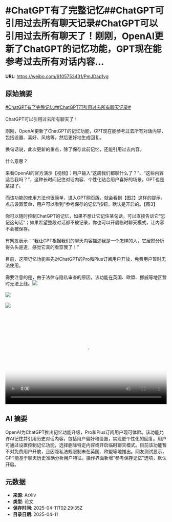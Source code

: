 # #ChatGPT有了完整记忆##ChatGPT可引用过去所有聊天记录#ChatGPT可以引用过去所有聊天了！刚刚，OpenAI更新了ChatGPT的记忆功能，GPT现在能参考过去所有对话内容...

**URL**: https://weibo.com/6105753431/PmJDap1vg

## 原始摘要

<a href="https://m.weibo.cn/search?containerid=231522type%3D1%26t%3D10%26q%3D%23ChatGPT%E6%9C%89%E4%BA%86%E5%AE%8C%E6%95%B4%E8%AE%B0%E5%BF%86%23&amp;extparam=%23ChatGPT%E6%9C%89%E4%BA%86%E5%AE%8C%E6%95%B4%E8%AE%B0%E5%BF%86%23" data-hide=""><span class="surl-text">#ChatGPT有了完整记忆#</span></a><a href="https://m.weibo.cn/search?containerid=231522type%3D1%26t%3D10%26q%3D%23ChatGPT%E5%8F%AF%E5%BC%95%E7%94%A8%E8%BF%87%E5%8E%BB%E6%89%80%E6%9C%89%E8%81%8A%E5%A4%A9%E8%AE%B0%E5%BD%95%23&amp;extparam=%23ChatGPT%E5%8F%AF%E5%BC%95%E7%94%A8%E8%BF%87%E5%8E%BB%E6%89%80%E6%9C%89%E8%81%8A%E5%A4%A9%E8%AE%B0%E5%BD%95%23" data-hide=""><span class="surl-text">#ChatGPT可引用过去所有聊天记录#</span></a><br><br>ChatGPT可以引用过去所有聊天了！<br><br>刚刚，OpenAI更新了ChatGPT的记忆功能，GPT现在能参考过去所有对话内容，包括设置、喜好、风格等，然后更好地生成回复。<br><br>换句话说，此次更新的重点，除了保存此前记忆，还能引用过去内容。<br><br>什么意思？<br><br>来看OpenAI的官方演示【视频】：用户输入“这周我们都聊什么了？”、“这些内容适合我吗？”，这种长时间记住对话内容、个性化贴合用户喜好的场景，GPT也是拿捏了。<br><br>而该功能的使用方法也很简单，进入GPT网页版，就会看到【图2】这样的提示。点击设置菜单，用户可以看到”参考保存的记忆“按钮，默认是开启的。【图3】<br><br>你可以随时控制ChatGPT的记忆，如果不想让它记住某句话，可以直接告诉它“忘记这句话”；如果希望整段对话都不被记录，你也可以开启临时聊天模式，让内容不会被保存。<br><br>有网友表示：“我让GPT根据我们的聊天内容描述我是一个怎样的人，它居然分析得头头是道，感觉它真的看穿我了！”<br><br>目前，这项记忆功能率先对ChatGPT的Pro和Plus订阅用户开放，免费用户暂时无法使用。<br><br>需要注意的是，由于法律与隐私审查的原因，该功能在英国、欧盟、挪威等地区暂时无法上线。<img style="" src="https://tvax2.sinaimg.cn/large/006Fd7o3ly1i0cn7zc4w2j31hc0u0gmk.jpg" referrerpolicy="no-referrer"><br><br><img style="" src="https://tvax3.sinaimg.cn/large/006Fd7o3gy1i0cn7ppsb1j30x00uijzp.jpg" referrerpolicy="no-referrer"><br><br><img style="" src="https://tvax2.sinaimg.cn/large/006Fd7o3gy1i0cn7s6e5wj31am11q0y0.jpg" referrerpolicy="no-referrer"><br><br><br clear="both"><div style="clear: both"></div><video controls="controls" poster="https://tvax2.sinaimg.cn/orj480/006Fd7o3ly1i0cn7yp1oij31hc0u0gmk.jpg" style="width: 100%"><source src="https://f.video.weibocdn.com/o0/l2u0sb2ilx08nnNWVmLS010412004XO90E010.mp4?label=mp4_720p&amp;template=1280x720.25.0&amp;ori=0&amp;ps=1CwnkDw1GXwCQx&amp;Expires=1744342164&amp;ssig=HHNMOukwcU&amp;KID=unistore,video"><source src="https://f.video.weibocdn.com/o0/vMMxMTGolx08nnNWQNk4010412002r7i0E010.mp4?label=mp4_hd&amp;template=852x480.25.0&amp;ori=0&amp;ps=1CwnkDw1GXwCQx&amp;Expires=1744342164&amp;ssig=M0QQ7Lucsq&amp;KID=unistore,video"><source src="https://f.video.weibocdn.com/o0/ItBVvVimlx08nnNWWgXK010412001xLQ0E010.mp4?label=mp4_ld&amp;template=640x360.25.0&amp;ori=0&amp;ps=1CwnkDw1GXwCQx&amp;Expires=1744342164&amp;ssig=ev7gTjqCAx&amp;KID=unistore,video"><p>视频无法显示，请前往<a href="https://video.weibo.com/show?fid=1034%3A5154186111942699" target="_blank" rel="noopener noreferrer">微博视频</a>观看。</p></video>

## AI 摘要

OpenAI为ChatGPT推出记忆功能升级，Pro和Plus订阅用户现可体验。该功能允许AI记住并引用历史对话内容，包括用户偏好和设置，实现更个性化的回复。用户可通过设置控制记忆功能，选择删除特定内容或开启临时聊天模式。目前该功能暂不对免费用户开放，且因隐私法规限制未在英国、欧盟等地推出。网友测试显示，GPT能基于聊天历史准确分析用户特征。操作界面新增"参考保存记忆"选项，默认开启。

## 元数据

- **来源**: ArXiv
- **类型**: 论文
- **保存时间**: 2025-04-11T02:29:35Z
- **目录日期**: 2025-04-11

